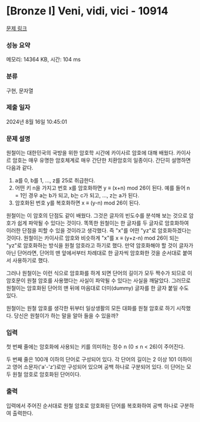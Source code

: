 # [Bronze I] Veni, vidi, vici - 10914 

[문제 링크](https://www.acmicpc.net/problem/10914) 

### 성능 요약

메모리: 14364 KB, 시간: 104 ms

### 분류

구현, 문자열

### 제출 일자

2024년 8월 16일 10:45:01

### 문제 설명

<p>원철이는 대한민국의 국방을 위한 암호학 시간에 카이사르 암호에 대해 배웠다. 카이사르 암호는 매우 유명한 암호체계로 매우 간단한 치환암호의 일종이다. 간단히 설명하면 다음과 같다.</p>

<ol>
	<li>a를 0, b를 1, ..., z를 25로 취급한다.</li>
	<li>어떤 키 n을 가지고 번호 x를 암호화하면 y ≡ (x+n) mod 26이 된다. 예를 들어 n = 1인 경우 a는 b가 되고, b는 c가 되고, ..., z는 a가 된다.</li>
	<li>암호화된 번호 y를 복호화하면 x ≡ (y-n) mod 26이 된다.</li>
</ol>

<p>원철이는 이 암호의 단점도 같이 배웠다. 그것은 글자의 빈도수를 분석해 보는 것으로 암호가 쉽게 파악될 수 있다는 것이다. 똑똑한 원철이는 한 글자를 두 글자로 암호화하여 이러한 단점을 피할 수 있을 것이라고 생각했다. 즉 "x"를 어떤 "yz"로 암호화하겠다는 것이다. 원철이는 카이사르 암호와 비슷하게 "x"를 x ≡ (y+z-n) mod 26이 되는 "yz"로 암호화하는 방식을 원철 암호라고 하기로 했다. 만약 암호화해야 할 것이 글자가 아닌 단어라면, 단어의 맨 앞에서부터 차례대로 한 글자씩 암호화한 것을 순서대로 붙여서 사용하기로 했다.</p>

<p>그러나 원철이는 이런 식으로 암호화를 하게 되면 단어의 길이가 모두 짝수가 되므로 이 암호문이 원철 암호를 사용했다는 사실이 파악될 수 있다는 사실을 깨달았다. 그러므로 원철이는 암호화된 단어의 맨 뒤에 마음대로 더미(dummy) 글자를 한 글자 붙일 수도 있다.</p>

<p>원철이는 원철 암호를 생각한 뒤부터 일상생활의 모든 대화를 원철 암호로 하기 시작했다. 당신은 원철이가 하는 말을 알아 들을 수 있을까?</p>

### 입력 

 <p>첫 번째 줄에는 암호화에 사용되는 키를 의미하는 정수 n (0 ≤ n < 26)이 주어진다.</p>

<p>두 번째 줄은 100개 이하의 단어로 구성되어 있다. 각 단어의 길이는 2 이상 101 이하이고 영어 소문자('a'-'z')로만 구성되어 있으며 공백 하나로 구분되어 있다. 이 단어는 모두 원철 암호로 암호화된 단어이다.</p>

### 출력 

 <p>입력에서 주어진 순서대로 원철 암호로 암호화된 단어를 복호화하여 공백 하나로 구분하여 출력한다.</p>

